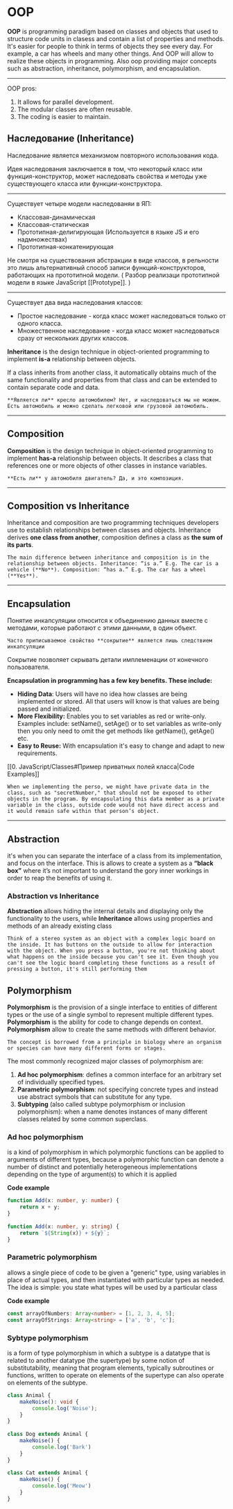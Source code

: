 # OOP

**OOP** is programming paradigm based on classes and objects that used to structure code units in clasess and contain a list of properties and methods. It's easier for people to think in terms of objects they see every day. For example, a car has wheels and many other things. And OOP will allow to realize these objects in programming. Also oop providing major concepts such as abstraction, inheritance, polymorphism, and encapsulation.

---

OOP pros:
1. It allows for parallel development.
2. The modular classes are often reusable.
3. The coding is easier to maintain.


## Наследование (Inheritance)

Наследование является механизмом повторного использования кода.

Идея наследования заключается в том, что некоторый класс или функция-конструктор, может наследовать свойства и методы уже существующего класса или функции-конструктора.

---

Существует четыре модели наследованяи в ЯП:
- Классовая-динамическая
- Классовая-статическая
- Прототипная-делигирующая (Используется в языке JS и его надмножествах)
- Прототипная-конкатенирующая

Не смотря на существования абстракции в виде классов, в рельности это лишь альтернативный способ записи функций-конструкторов, работающих на прототипной модели. ( Разбор реализаци прототипной модели в языке JavaScript [[Prototype]]. )

---

Существует два вида наследования классов:
- Простое наследование - когда класс может наследоваться только от одного класса.
- Множественное наследование - когда класс может наследоваться сразу от нескольких других классов. 

**Inheritance** is the design technique in object-oriented programming to implement **is-a** relationship between objects.

If a class inherits from another class, it automatically obtains much of the same functionality and properties from that class and can be extended to contain separate code and data.

```ad-warning
**Является ли** кресло автомобилем? Нет, и наследоваться мы не можем.
Есть автомобиль и можно сделать легковой или грузовой автомобиль.
```

---

## Composition 

**Composition** is the design technique in object-oriented programming to implement **has-a** relationship between objects. It describes a class that references one or more objects of other classes in instance variables.

```ad-warning
**Есть ли** у автомобиля двигатель? Да, и это композиция.
```

---

## Composition vs Inheritance

Inheritance and composition are two programming techniques developers use to establish relationships between classes and objects. Inheritance derives **one class from another**, composition defines a class as **the sum of its parts**.

```ad-info
The main difference between inheritance and composition is in the relationship between objects. Inheritance: “is a.” E.g. The car is a vehicle (**No**). Composition: “has a.” E.g. The car has a wheel (**Yes**).
```

---

## Encapsulation

Понятие инкапсуляции относится к объединению данных вместе с методами, которые работают с этими данными, в один объект. 

```ad-attention
Часто приписываемое свойство **сокрытие** является лишь следствием инкапсуляции
```

Сокрытие позволяет скрывать детали имплеменации от конечного пользователя.

**Encapsulation in programming has a few key benefits. These include:**

-   **Hiding Data**: Users will have no idea how classes are being implemented or stored. All that users will know is that values are being passed and initialized.
-   **More Flexibility:** Enables you to set variables as red or write-only. Examples include: setName(), setAge() or to set variables as write-only then you only need to omit the get methods like getName(), getAge() etc.  
-   **Easy to Reuse:** With encapsulation it's easy to change and adapt to new requirements.

[[0. JavaScript/Classes#Пример приватных полей класса|Code Examples]]

```ad-example
When we implementing the perso, we might have private data in the class, such as "secretNumber," that should not be exposed to other objects in the program. By encapsulating this data member as a private variable in the class, outside code would not have direct access and it would remain safe within that person’s object.
```

---
## Abstraction
it's when you can separate the interface of a class from its implementation, and focus on the interface. This is allows to create a system as a **“black box”** where it’s not important to understand the gory inner workings in order to reap the benefits of using it.

### Abstraction vs Inheritance

**Abstraction** allows hiding the internal details and displaying only the functionality to the users, while **Inheritance** allows using properties and methods of an already existing class

```ad-example
Think of a stereo system as an object with a complex logic board on the inside. It has buttons on the outside to allow for interaction with the object. When you press a button, you're not thinking about what happens on the inside because you can't see it. Even though you can't see the logic board completing these functions as a result of pressing a button, it's still performing them
```

## Polymorphism

**Polymorphism** is the provision of a single interface to entities of different types or the use of a single symbol to represent multiple different types. 
**Polymorphism** is the ability for code to change depends on context.
**Polymorphism** allow to create the same methods with different behavior.

```ad-info
The concept is borrowed from a principle in biology where an organism or species can have many different forms or stages.
```

The most commonly recognized major classes of polymorphism are:
1. **Ad hoc polymorphism**: defines a common interface for an arbitrary set of individually specified types.
2. **Parametric polymorphism**: not specifying concrete types and instead use abstract symbols that can substitute for any type.
3. **Subtyping** (also called subtype polymorphism or inclusion polymorphism): when a name denotes instances of many different classes related by some common superclass.

### Ad hoc polymorphism
is a kind of polymorphism in which polymorphic functions can be applied to arguments of different types, because a polymorphic function can denote a number of distinct and potentially heterogeneous implementations depending on the type of argument(s) to which it is applied

**Code example**

```ts
function Add(x: number, y: number) {  
    return x + y;  
}  
  
function Add(x: number, y: string) {  
    return `${String(x)} + ${y}`;  
}
```

### Parametric polymorphism
allows a single piece of code to be given a "generic" type, using variables in place of actual types, and then instantiated with particular types as needed. The idea is simple: you state what types will be used by a particular class

**Code example**

```ts
const arrayOfNumbers: Array<number> = [1, 2, 3, 4, 5];
const arrayOfStrings: Array<string> = ['a', 'b', 'c'];
```


### Sybtype polymorphism
is a form of type polymorphism in which a subtype is a datatype that is related to another datatype (the supertype) by some notion of substitutability, meaning that program elements, typically subroutines or functions, written to operate on elements of the supertype can also operate on elements of the subtype.

```ts
class Animal {  
    makeNoise(): void {  
        console.log('Noise');  
    }  
}  
  
class Dog extends Animal {  
    makeNoise() {  
        console.log('Bark')  
    }  
}  
  
class Cat extends Animal {  
    makeNoise() {  
        console.log('Meow')  
    }  
}
```

